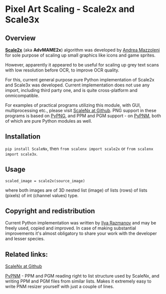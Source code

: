# Pixel Art Scaling - Scale2x and Scale3x

## Overview

[**Scale2x**](https://github.com/amadvance/scale2x) (aka **AdvMAME2x**) algorithm was developed by [Andrea Mazzoleni](https://www.scale2x.it/) for sole purpose of scaling up small graphics like icons and game sprites.

However, apparently it appeared to be useful for scaling up grey text scans with low resolution before OCR, to improve OCR quality.

For this, current general purpose pure Python implementation of Scale2x and Scale3x was developed. Current implementation does not use any import, including third party one, and is quite cross-platform and onmicompatible.

For examples of practical programs utilizing this module, with GUI, multiprocessing etc., please visit [ScaleNx at Github](https://github.com/Dnyarri/PixelArtScaling). PNG support in these programs is based on [PyPNG](https://gitlab.com/drj11/pypng), and PPM and PGM support - on [PyPNM](https://pypi.org/project/PyPNM/), both of which are pure Python modules as well.

## Installation

`pip install ScaleNx`, then `from scalenx import scale2x` or `from scalenx import scale3x`.

## Usage

`scaled_image = scale2x(source_image)`

where both images are of 3D nested list (image) of lists (rows) of lists (pixels) of int (channel values) type.

## Copyright and redistribution

Current Python implementation was written by [Ilya Razmanov](https://dnyarri.github.io/) and may be freely used, copied and improved. In case of making substantial improvements it's almost obligatory to share your work with the developer and lesser species.

## Related links:

[ScaleNx at Github](https://github.com/Dnyarri/PixelArtScaling)

[PyPNM](https://dnyarri.github.io/pypnm.html) - PPM and PGM reading right to list structure used by ScaleNx, and writing PPM and PGM files from similar lists. Makes it extremely easy to write PNM resizer yourself with just a couple of lines.
